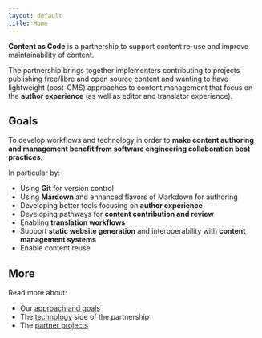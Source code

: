 ```yaml
---
layout: default
title: Home
---
```


**Content as Code** is a partnership to support content re-use and improve maintainability of content.

The partnership brings together implementers contributing to projects publishing free/libre and open source content and wanting to have lightweight (post-CMS) approaches to content management that focus on the **author experience** (as well as editor and translator experience).

## Goals

To develop workflows and technology in order to **make content authoring and management benefit from software engineering collaboration best practices**.

In particular by:

 - Using **Git** for version control
 - Using **Mardown** and enhanced flavors of Markdown for authoring
 - Developing better tools focusing on **author experience**
 - Developing pathways for **content contribution and review**
 - Enabling **translation workflows**
 - Support **static website generation** and interoperability with **content management systems**
 - Enable content reuse

## More

Read more about:

 - Our [approach and goals](approach/)
 - The [technology](technology/) side of the partnership
 - The [partner projects](partners/)